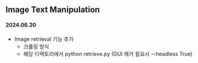 ## Image Text Manipulation


#### 2024.06.20
- Image retrieval 기능 추가
  - 크롤링 방식
  - 해당 디렉토리에서 python retrieve.py (GUI 제거 필요시 --headless True)
